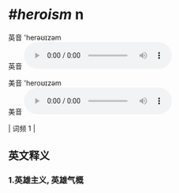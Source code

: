 # ***\#heroism*** n
英音 'herəʊɪzəm  
英音
<audio src="./media/heroism1.aac" controls="controls"></audio>

美音 'heroʊɪzəm  
美音
<audio src="./media/heroism2.aac" controls="controls"></audio>



| 词频 1 |  

英文释义
---
### 1.**英雄主义, 英雄气概**  


